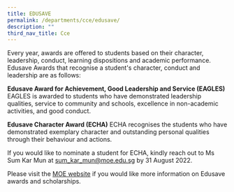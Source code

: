 ```yaml
---
title: EDUSAVE
permalink: /departments/cce/edusave/
description: ""
third_nav_title: Cce
---
```

Every year, awards are offered to students based on their character, leadership, conduct, learning dispositions and academic performance. Edusave Awards that recognise a student's character, conduct and leadership are as follows:

**Edusave Award for Achievement, Good Leadership and Service (EAGLES)**
EAGLES is awarded to students who have demonstrated leadership qualities, service to community and schools, excellence in non-academic activities, and good conduct.


**Edusave Character Award (ECHA)**
ECHA recognises the students who have demonstrated exemplary character and outstanding personal qualities through their behaviour and actions. 


If you would like to nominate a student for ECHA, kindly reach out to Ms Sum Kar Mun at [sum\_kar\_mun@moe.edu.sg](mailto:sum_kar_mun@moe.edu.sg) by 31 August 2022. 


Please visit the [MOE website](https://www.moe.gov.sg/financial-matters/awards-scholarships/edusave-awards#:~:text=Edusave%20Character%20Award,Primary%204%20to%206%3A%20%24350) if you would like more information on Edusave awards and scholarships.